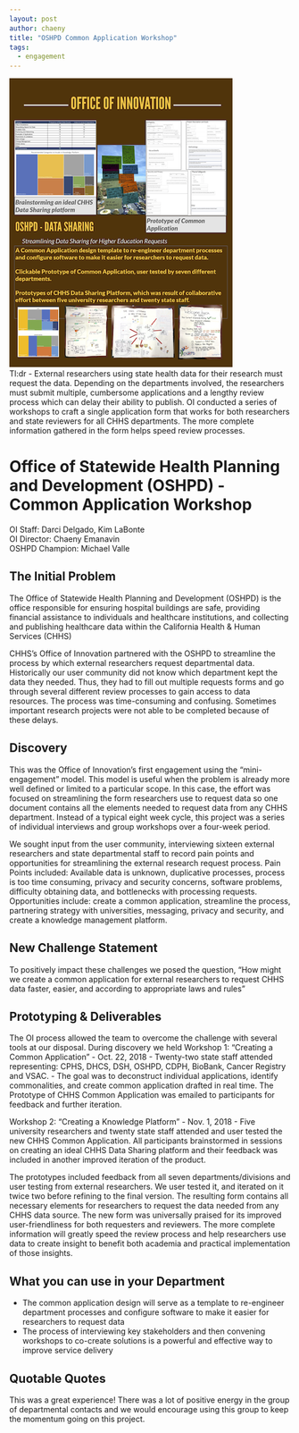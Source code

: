```yaml
---
layout: post
author: chaeny
title: "OSHPD Common Application Workshop"
tags:
  - engagement
---
```

<img src="/assets/images/Speed Geeking Visual - OSHPD Workshop for Higher Ed.png"/>
<br/>
Tl:dr - External researchers using state health data for their research must request the data. Depending on the departments involved, the researchers must submit multiple, cumbersome applications and a lengthy review process which can delay their ability to publish. OI conducted a series of workshops to craft a single application form that works for both researchers and state reviewers for all CHHS departments. The more complete information gathered in the form helps speed review processes.

<h1 class="jumbotron">Office of Statewide Health Planning and Development (OSHPD) - Common Application Workshop
</h1>

<p>OI Staff: Darci Delgado, Kim LaBonte<br />
OI Director: Chaeny Emanavin<br />
OSHPD Champion: Michael Valle
</p>

<h2>The Initial Problem</h2>
<p>The Office of Statewide Health Planning and Development (OSHPD) is the office responsible for ensuring hospital buildings are safe, providing financial assistance to individuals and healthcare institutions, and collecting and publishing healthcare data within the California Health & Human Services (CHHS)</p>

<p>CHHS’s Office of Innovation partnered with the OSHPD to streamline the process by which external researchers request departmental data. Historically our user community did not know which department kept the data they needed. Thus, they had to fill out multiple requests forms and go through several different review processes to gain access to data resources. The process was time-consuming and confusing. Sometimes important research projects were not able to be completed because of these delays.
</p>

<h2>Discovery</h2>
<p>This was the Office of Innovation’s first engagement using the “mini-engagement” model. This model is useful when the problem is already more well defined or limited to a particular scope. In this case, the effort was focused on streamlining the form researchers use to request data so one document contains all the elements needed to request data from any CHHS department. Instead of a typical eight week cycle, this project was a series of individual interviews and group workshops over a four-week period.</p>

<p>We sought input from the user community, interviewing sixteen external researchers and state departmental staff to record pain points and opportunities for streamlining the external research request process. Pain Points included: Available data is unknown, duplicative processes, process is too time consuming, privacy and security concerns, software problems, difficulty obtaining data, and bottlenecks with processing requests. Opportunities include: create a common application, streamline the process, partnering strategy with universities, messaging, privacy and security, and create a knowledge management platform.
</p>

<h2>New Challenge Statement</h2>
<p>To positively impact these challenges we posed the question, “How might we create a common application for external researchers to request CHHS data faster, easier, and according to appropriate laws and rules”</p>

<h2>Prototyping & Deliverables</h2>
<p>The OI process allowed the team to overcome the challenge with several tools at our disposal. During discovery we held Workshop 1: “Creating a Common Application” - Oct. 22, 2018 - Twenty-two state staff attended representing: CPHS, DHCS, DSH, OSHPD, CDPH, BioBank, Cancer Registry and VSAC. - The goal was to deconstruct individual applications, identify commonalities, and create common application drafted in real time. The Prototype of CHHS Common Application was emailed to participants for feedback and further iteration. </p>

<p>Workshop 2: “Creating a Knowledge Platform” - Nov. 1, 2018 - Five university researchers and twenty state staff attended and user tested the new CHHS Common Application. All participants brainstormed in sessions on creating an ideal CHHS Data Sharing platform and their feedback was included in another improved iteration of the product. </p>

<p>The prototypes included feedback from all seven departments/divisions and user testing from external researchers. We user tested it, and iterated on it twice two before refining to the final version. The resulting form contains all necessary elements for researchers to request the data needed from any CHHS data source. The new form was universally praised for its improved user-friendliness for both requesters and reviewers. The more complete information will greatly speed the review process and help researchers use data to create insight to benefit both academia and practical implementation of those insights.
</p>

<h2>What you can use in your Department</h2>
<ul><li>The common application design will serve as a template to re-engineer department processes and configure software to make it easier for researchers to request data
</li>
<li>The process of interviewing key stakeholders and then convening workshops to co-create solutions is a powerful and effective way to improve service delivery</li></ul>

<h2>Quotable Quotes</h2>
<p>This was a great experience! There was a lot of positive energy in the group of departmental contacts and we would encourage using this group to keep the momentum going on this project. </p>
